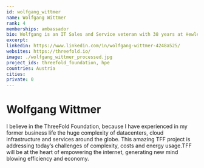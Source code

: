```yaml
---
id: wolfgang_wittmer
name: Wolfgang Wittmer
rank: 4
memberships: ambassador
bio: Wolfgang is an IT Sales and Service veteran with 38 years at Hewlett Packard, Compaq and Digital Equipment, with global VP sales experience in Europe, Asia and the emerging markets. He has a strong track record of making things happen through execution and has completed some of the largest Merger and Spin-of projects in the IT sector.
excerpt: 
linkedin: https://www.linkedin.com/in/wolfgang-wittmer-4248a525/
websites: https://threefold.io/
image: ./wolfgang_wittmer_processed.jpg
project_ids: threefold_foundation, hpe
countries: Austria
cities: 
private: 0
---
```


# Wolfgang Wittmer

I believe in the ThreeFold Foundation, because I have experienced in my former business life the huge complexity of datacenters, cloud infrastructure and services around the globe. This amazing TFF project is addressing today’s challenges of complexity, costs and energy usage.TFF will be at the heart of empowering the internet, generating new mind blowing efficiency and economy.

